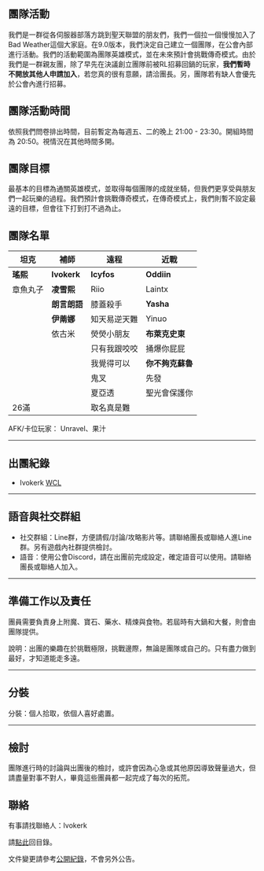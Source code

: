 ## 團隊活動

我們是一群從各伺服器部落方跳到聖天聯盟的朋友們，我們一個拉一個慢慢加入了Bad Weather這個大家庭。在9.0版本，我們決定自己建立一個團隊，在公會內部進行活動。我們的活動範圍為團隊英雄模式，並在未來預計會挑戰傳奇模式。由於我們是一群親友團，除了早先在決議創立團隊前被RL招募回鍋的玩家，**我們暫時不開放其他人申請加入**，若您真的很有意願，請洽團長。另，團隊若有缺人會優先於公會內進行招募。

## 團隊活動時間

依照我們問卷排出時間，目前暫定為每週五、二的晚上 21:00 - 23:30。開組時間為 20:50。視情況在其他時間多開。

## 團隊目標

最基本的目標為通關英雄模式，並取得每個團隊的成就坐騎，但我們更享受與朋友們一起玩樂的過程。我們預計會挑戰傳奇模式，在傳奇模式上，我們則暫不設定最遠的目標，但會往下打到打不過為止。

## 團隊名單

| **坦克**            | **補師**            | **遠程**            | **近戰**            |
| ------------------- | ------------------- | ------------------ | ------------------- |
|  **瑤熙**           |     **Ivokerk**     |      **Icyfos**      |   **Oddiin**          |
|  章魚丸子           |    **凌雪熙**       |   Riio      |  Laintx       |
|                    |  **朗言朗語**         |  膝蓋殺手           | **Yasha**           |
|                    |   **伊萳娜**          |  知天易逆天難   |     Yinuo      |
|                    |      依古米       |   熒熒小朋友     |   **布萊克史東**   |
|                    |               |  只有我跟咬咬       |   捅爆你屁屁     |
|                    |                      |  我覺得可以   |   **你不夠克蘇魯**     |
|                    |                     |      鬼叉     |   先發     |
|                |                     |    夏亞透     |   聖光會保護你     |
|      26滿          |                     |      取名真是難     |        |


AFK/卡位玩家：
Unravel、果汁

---

## 出團紀錄

- Ivokerk [WCL](https://www.warcraftlogs.com/user/reports-list/256518/)

--- 

## 語音與社交群組

- 社交群組：Line群，方便請假/討論/攻略影片等。請聯絡團長或聯絡人進Line群。另有遊戲內社群提供檢討。
- 語音：使用公會Discord，請在出團前完成設定，確定語音可以使用。請聯絡團長或聯絡人加入。

---

## 準備工作以及責任

團員需要負責身上附魔、寶石、藥水、精煉與食物。若屆時有大鍋和大餐，則會由團隊提供。

說明：出團的樂趣在於挑戰極限，挑戰邊際，無論是團隊或自己的。只有盡力做到最好，才知道能走多遠。

---
## 分裝

分裝：個人拾取，依個人喜好處置。

---

## 檢討

團隊進行時的討論與出團後的檢討，或許會因為心急或其他原因導致聲量過大，但請盡量對事不對人，畢竟這些團員都一起完成了每次的拓荒。

## 聯絡

有事請找聯絡人：Ivokerk

請[點此](index.html)回目錄。

文件變更請參考[公開紀錄](https://github.com/badbadweather/badbadweather.github.io/commits/master/ivokerk.md)，不會另外公告。
